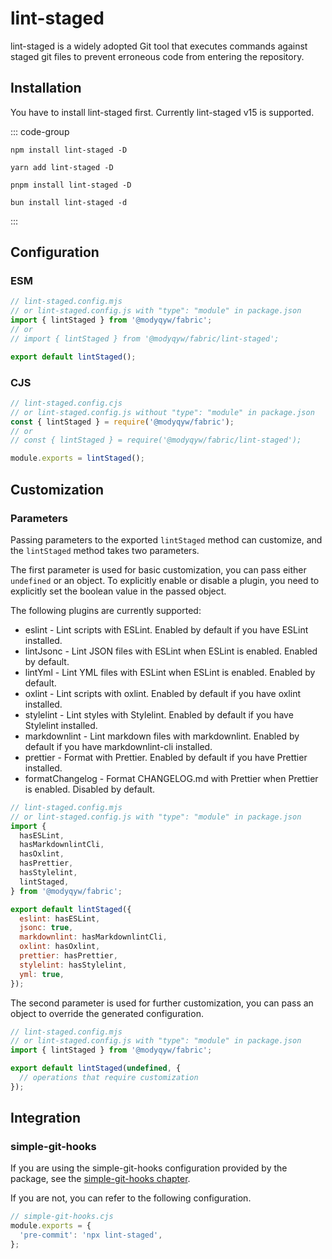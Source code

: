 # lint-staged

lint-staged is a widely adopted Git tool that executes commands against staged git files to prevent erroneous code from entering the repository.

## Installation

You have to install lint-staged first. Currently lint-staged v15 is supported.

::: code-group

```shell [npm]
npm install lint-staged -D
```

```shell [yarn]
yarn add lint-staged -D
```

```shell [pnpm]
pnpm install lint-staged -D
```

```shell [bun(experimental)]
bun install lint-staged -d
```

:::

## Configuration

### ESM

```javascript
// lint-staged.config.mjs
// or lint-staged.config.js with "type": "module" in package.json
import { lintStaged } from '@modyqyw/fabric';
// or
// import { lintStaged } from '@modyqyw/fabric/lint-staged';

export default lintStaged();
```

### CJS

```javascript
// lint-staged.config.cjs
// or lint-staged.config.js without "type": "module" in package.json
const { lintStaged } = require('@modyqyw/fabric');
// or
// const { lintStaged } = require('@modyqyw/fabric/lint-staged');

module.exports = lintStaged();
```

## Customization

### Parameters

Passing parameters to the exported `lintStaged` method can customize, and the `lintStaged` method takes two parameters.

The first parameter is used for basic customization, you can pass either `undefined` or an object. To explicitly enable or disable a plugin, you need to explicitly set the boolean value in the passed object.

The following plugins are currently supported:

- eslint - Lint scripts with ESLint. Enabled by default if you have ESLint installed.
- lintJsonc - Lint JSON files with ESLint when ESLint is enabled. Enabled by default.
- lintYml - Lint YML files with ESLint when ESLint is enabled. Enabled by default.
- oxlint - Lint scripts with oxlint. Enabled by default if you have oxlint installed.
- stylelint - Lint styles with Stylelint. Enabled by default if you have Stylelint installed.
- markdownlint - Lint markdown files with markdownlint. Enabled by default if you have markdownlint-cli installed.
- prettier - Format with Prettier. Enabled by default if you have Prettier installed.
- formatChangelog - Format CHANGELOG.md with Prettier when Prettier is enabled. Disabled by default.

```javascript
// lint-staged.config.mjs
// or lint-staged.config.js with "type": "module" in package.json
import {
  hasESLint,
  hasMarkdownlintCli,
  hasOxlint,
  hasPrettier,
  hasStylelint,
  lintStaged,
} from '@modyqyw/fabric';

export default lintStaged({
  eslint: hasESLint,
  jsonc: true,
  markdownlint: hasMarkdownlintCli,
  oxlint: hasOxlint,
  prettier: hasPrettier,
  stylelint: hasStylelint,
  yml: true,
});
```

The second parameter is used for further customization, you can pass an object to override the generated configuration.

```javascript
// lint-staged.config.mjs
// or lint-staged.config.js with "type": "module" in package.json
import { lintStaged } from '@modyqyw/fabric';

export default lintStaged(undefined, {
  // operations that require customization
});
```

## Integration

### simple-git-hooks

If you are using the simple-git-hooks configuration provided by the package, see the [simple-git-hooks chapter](../git/simple-git-hooks.md).

If you are not, you can refer to the following configuration.

```javascript
// simple-git-hooks.cjs
module.exports = {
  'pre-commit': 'npx lint-staged',
};
```
